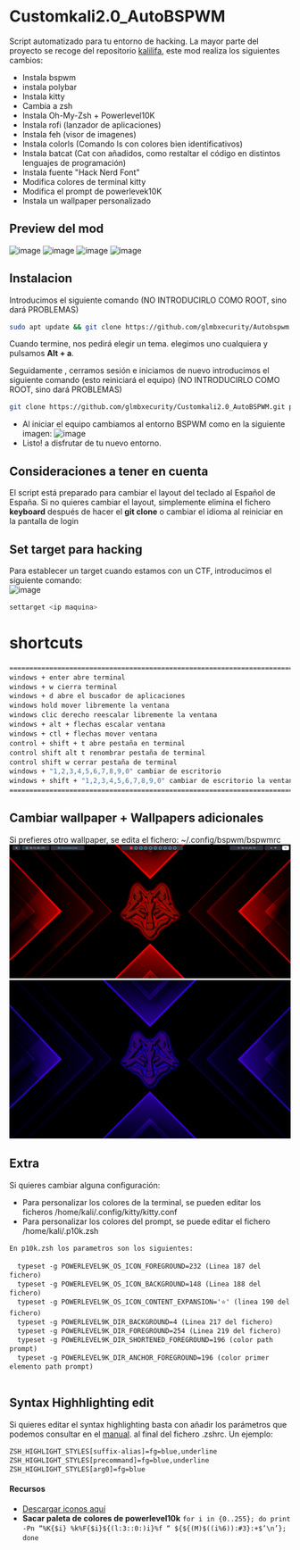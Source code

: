 # Customkali2.0_AutoBSPWM

Script automatizado para tu entorno de hacking. La mayor parte del proyecto se recoge del repositorio [kalilifa](https://github.com/Lafassj/KaliLafa), este mod realiza los siguientes cambios:  
* Instala bspwm
* instala polybar
* Instala kitty
* Cambia a zsh
* Instala Oh-My-Zsh + Powerlevel10K
* Instala rofi (lanzador de aplicaciones)
* Instala feh (visor de imagenes)
* Instala colorls (Comando ls con colores bien identificativos)
* Instala batcat (Cat con añadidos, como restaltar el código en distintos lenguajes de programación)
* Instala fuente "Hack Nerd Font"
* Modifica colores de terminal kitty
* Modifica el prompt de powerlevek10K
* Instala un wallpaper personalizado

## Preview del mod
![image](https://github.com/glmbxecurity/Customkali2.0_AutoBSPWM/assets/137443771/274f031e-62b5-4e12-a70b-8b66d05e12bc)
![image](https://github.com/glmbxecurity/Customkali2.0_AutoBSPWM/assets/137443771/8ef532e7-f5c2-440f-b97e-f431a0543834)
![image](https://github.com/glmbxecurity/Customkali2.0_AutoBSPWM/assets/137443771/9299dfce-4309-4eca-8a48-89836110dd72)
![image](https://github.com/glmbxecurity/Customkali2.0_AutoBSPWM/assets/137443771/1b0642e8-245a-42af-b08c-80afe67dad07)


## Instalacion
Introducimos el siguiente comando (NO INTRODUCIRLO COMO ROOT, sino dará PROBLEMAS)
```bash
sudo apt update && git clone https://github.com/glmbxecurity/Autobspwm && cd Autobspwm && chmod +x install.sh && ./install.sh
```  
Cuando termine, nos pedirá elegir un tema. elegimos uno cualquiera y pulsamos **Alt + a**.

Seguidamente , cerramos sesión e iniciamos de nuevo introducimos el siguiente comando (esto reiniciará el equipo)  (NO INTRODUCIRLO COMO ROOT, sino dará PROBLEMAS)

```bash
git clone https://github.com/glmbxecurity/Customkali2.0_AutoBSPWM.git personalizacion && cd personalizacion && chmod +x ./install.sh && ./install.sh
```   
* Al iniciar el equipo cambiamos al entorno BSPWM como en la siguiente imagen:
![image](https://github.com/glmbxecurity/Customkali2.0_AutoBSPWM/assets/137443771/e8a654ea-6085-4636-b860-23fbf7468d89)  
* Listo! a disfrutar de tu nuevo entorno.


## Consideraciones a tener en cuenta
El script está preparado para cambiar el layout del teclado al Español de España. Si no quieres cambiar el layout, simplemente elimina el fichero **keyboard** después de hacer el **git clone** o cambiar el idioma al reiniciar en la pantalla de login  
  
## Set target para hacking
Para establecer un target cuando estamos con un CTF, introducimos el siguiente comando:  
![image](https://github.com/glmbxecurity/Customkali2.0_AutoBSPWM/assets/137443771/2c552ea5-d78e-4d5f-87b3-9dae20ec67c0)

```bash
settarget <ip maquina>
```



# shortcuts
```bash
===========================================================================================================
windows + enter abre terminal 
windows + w cierra terminal
windows + d abre el buscador de aplicaciones
windows hold mover libremente la ventana
windows clic derecho reescalar libremente la ventana
windows + alt + flechas escalar ventana
windows + ctl + flechas mover ventana
control + shift + t abre pestaña en terminal
control shift alt t renombrar pestaña de terminal
control shift w cerrar pestaña de terminal
windows + "1,2,3,4,5,6,7,8,9,0" cambiar de escritorio
windows + shift + "1,2,3,4,5,6,7,8,9,0" cambiar de escritorio la ventana actual al escritorio seleccionado
============================================================================================================
```
## Cambiar wallpaper + Wallpapers adicionales
Si prefieres otro wallpaper, se edita el fichero: ~/.config/bspwm/bspwmrc
![Alt text](image.png)
![wall_adicional2](https://raw.githubusercontent.com/glmbxecurity/Customkali2.0_AutoBSPWM/main/wallpapers_adicionales/wallpaper3.png) 

## Extra  
Si quieres cambiar alguna configuración:  
* Para personalizar los colores de la terminal, se pueden editar los ficheros /home/kali/.config/kitty/kitty.conf  
* Para personalizar los colores del prompt, se puede editar el fichero /home/kali/.p10k.zsh
```
En p10k.zsh los parametros son los siguientes:

  typeset -g POWERLEVEL9K_OS_ICON_FOREGROUND=232 (Linea 187 del fichero)
  typeset -g POWERLEVEL9K_OS_ICON_BACKGROUND=148 (Linea 188 del fichero)
  typeset -g POWERLEVEL9K_OS_ICON_CONTENT_EXPANSION='⭐' (linea 190 del fichero)
  typeset -g POWERLEVEL9K_DIR_BACKGROUND=4 (Linea 217 del fichero)
  typeset -g POWERLEVEL9K_DIR_FOREGROUND=254 (Linea 219 del fichero)
  typeset -g POWERLEVEL9K_DIR_SHORTENED_FOREGROUND=196 (color path prompt)
  typeset -g POWERLEVEL9K_DIR_ANCHOR_FOREGROUND=196 (color primer elemento path prompt)
  

```
## Syntax Highhlighting edit
Si quieres editar el syntax highlighting basta con añadir los parámetros que podemos consultar en el [manual](https://github.com/zsh-users/zsh-syntax-highlighting/blob/master/docs/highlighters/main.md). al final del fichero .zshrc. Un ejemplo:  
```
ZSH_HIGHLIGHT_STYLES[suffix-alias]=fg=blue,underline
ZSH_HIGHLIGHT_STYLES[precommand]=fg=blue,underline
ZSH_HIGHLIGHT_STYLES[arg0]=fg=blue
```

#### Recursos
* [Descargar iconos aquí](https://www.nerdfonts.com/cheat-sheet)  
* **Sacar paleta de colores de powerlevel10k** ``` for i in {0..255}; do print -Pn “%K{$i} %k%F{$i}${(l:3::0:)i}%f “ ${${(M)$((i%6)):#3}:+$’\n’}; done ```
